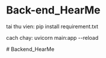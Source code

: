 # Back-end_HearMe
tai thu vien:
pip install requirement.txt


cach chay:
uvicorn main:app --reload

#   B a c k e n d _ H e a r M e  
 